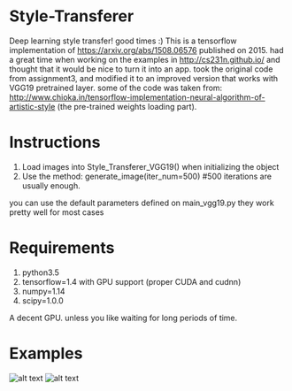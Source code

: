 # Style-Transferer
Deep learning style transfer! good times :) 
This is a tensorflow implementation of https://arxiv.org/abs/1508.06576 published on 2015.
had a great time when working on the examples in http://cs231n.github.io/ and thought that it would be nice to turn it into an app.
took the original code from assignment3, and modified it to an improved version that works with VGG19 pretrained layer.
some of the code was taken from: http://www.chioka.in/tensorflow-implementation-neural-algorithm-of-artistic-style (the pre-trained weights loading part).

# Instructions
1. Load images into Style_Transferer_VGG19() when initializing the object
2. Use the method: generate_image(iter_num=500) #500 iterations are usually enough.

you can use the default parameters defined on main_vgg19.py they work pretty well for most cases

# Requirements
1. python3.5 
2. tensorflow=1.4 with GPU support (proper CUDA and cudnn)
3. numpy=1.14
4. scipy=1.0.0

A decent GPU. unless you like waiting for long periods of time.

# Examples
![alt text](https://i.imgur.com/b3w9XFj.jpg "fancy kitten")
![alt text](https://i.imgur.com/CJf7Lwi.jpg "pasta dog!")
